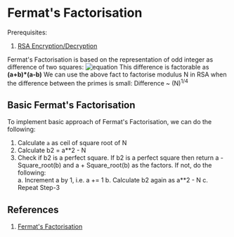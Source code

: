 # Fermat's Factorisation

Prerequisites:
1. [RSA Encryption/Decryption](https://github.com/ashutosh1206/Crypton/blob/master/RSA-encryption/README.md)

Fermat's Factorisation is based on the representation of odd integer as difference of two squares:
![equation](https://latex.codecogs.com/png.latex?N=a^{2}-b^{2})
This difference is factorable as **(a+b)*(a-b)**
We can use the above fact to factorise modulus N in RSA when the difference between the primes is small: Difference ~ (N)<sup>1/4</sup>

## Basic Fermat's Factorisation
To implement basic approach of Fermat's Factorisation, we can do the following:
1. Calculate `a` as ceil of square root of N
2. Calculate b2 = a**2 - N
3. Check if b2 is a perfect square. If b2 is a perfect square then return a - Square_root(b) and a + Square_root(b) as the factors. If not, do the following:  
   a. Increment a by 1, i.e. a += 1
   b. Calculate b2 again as a**2 - N
   c. Repeat Step-3


## References
1. [Fermat's Factorisation](http://www.cse.unt.edu/~tarau/teaching/PP/NumberTheoretical/FACTORING/Fermat%27s%20factorization%20method.pdf)
